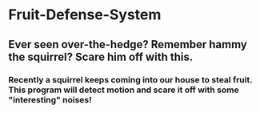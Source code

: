 # Fruit-Defense-System

## Ever seen over-the-hedge? Remember hammy the squirrel? Scare him off with this.
### Recently a squirrel keeps coming into our house to steal fruit. This program will detect motion and scare it off with some "interesting" noises!
